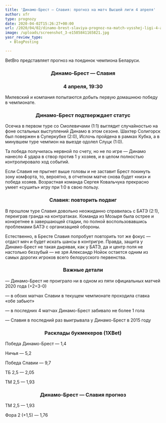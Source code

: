 ```yaml
---
title: 'Динамо-Брест — Славия: прогноз на матч Высшей лиги 4 апреля'
author: xfr
type: prognozy
date: 2020-04-02T15:26:27+00:00
url: /2020/04/02/dinamo-brest-slaviya-prognoz-na-match-vysshej-ligi-4-aprelya/
image: /uploads/screenshot_3-e1585841165821.jpg
yasr_review_type:
  - BlogPosting

---
```

BetBro представляет прогноз на поединок чемпиона Беларуси.

<h3 style="text-align: center">
  <strong>Динамо-Брест &#8212; Славия</strong>
</h3>

<h3 style="text-align: center">
  <strong>4 апреля, 19:30</strong>
</h3>

Милевский и компания попытаются добыть первую домашнюю победу в чемпионате.

<h3 style="text-align: center">
  Динамо-Брест подтверждает статус
</h3>

Осечка в первом туре со Смолевичами (1:1) выглядит случайностью на фоне остальных выступлений Динамо в этом сезоне. Шахтер Солигорск был повержен в Суперкубке (2:0), Ислочь пройдена в рамках Кубка, а в минувшем туре чемпион на выезде одолел Слуцк (1:0).

Та победа получилась нервной по счету, но не по игре &#8212; Динамо нанесло 4 удара в створ против 1 у хозяев, и в целом полностью контролировало ход событий.

Если Славия не прыгнет выше головы и не заставит Брест покинуть зону комфорта, то, вероятно, в отчетном матче снова будет «низ» и победа хозяев. Возрастная команда Сергея Ковальчука прекрасно умеет «сушить» игру при 1:0 в свою пользу.

<h3 style="text-align: center">
  <strong>Славия: повторить подвиг</strong>
</h3>

В прошлом туре Славия довольно неожиданно справилась с БАТЭ (2:1), переиграв гранда на контратаках. Команда из Мозыря была острее и конкретнее в завершающей стадии, по полной воспользовавшись проблемами БАТЭ с организацией обороны.

Естественно, в Бресте Славия попробует повторить тот же фокус &#8212; отдаст мяч и будет искать шансы в контригре. Правда, защита у Динамо-Брест не такая дырявая, как у БАТЭ, да и центр поля не настолько беззубый &#8212; не зря Александр Нойок остается одним из самых дорогих игроков всего белорусского первенства.

<h3 style="text-align: center">
  <strong>Важные детали</strong>
</h3>

&#8212; Динамо-Брест не проиграло ни в одном из пяти официальных матчей 2020 года (+2=3-0)

&#8212; в обоих матчах Славии в текущем чемпионате проходила ставка «обе забьют»

&#8212; в последних 4 матчах Динамо-Брест забивало не более 1 гола

&#8212; Славия в последний раз выигрывала у Динамо-Брест в 2015 году

<h3 style="text-align: center">
  <strong>Расклады букмекеров (1XBet)</strong>
</h3>

Победа Динамо-Брест &#8212; 1,4

Ничья &#8212; 5,2

Победа Славии &#8212; 9,7

ТБ 2,5 &#8212; 2,05

ТМ 2,5 &#8212; 1,93

<h3 style="text-align: center">
  Динамо-Брест &#8212; Славия прогноз
</h3>

ТМ 2,5 &#8212; 1,93

Фора 2 (+1,5) &#8212; 1,76